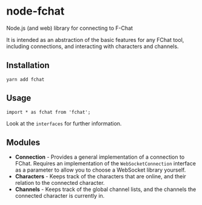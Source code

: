 # node-fchat
Node.js (and web) library for connecting to F-Chat

It is intended as an abstraction of the basic features for any FChat tool, including connections, and interacting with characters and channels.

## Installation
`yarn add fchat`

## Usage
`import * as fchat from 'fchat';`

Look at the `interfaces` for further information.

## Modules
* **Connection** - Provides a general implementation of a connection to FChat. Requires an implementation of the `WebSocketConnection` interface as a parameter to allow you to choose a WebSocket library yourself.
* **Characters** - Keeps track of the characters that are online, and their relation to the connected character.
* **Channels** - Keeps track of the global channel lists, and the channels the connected character is currently in.
